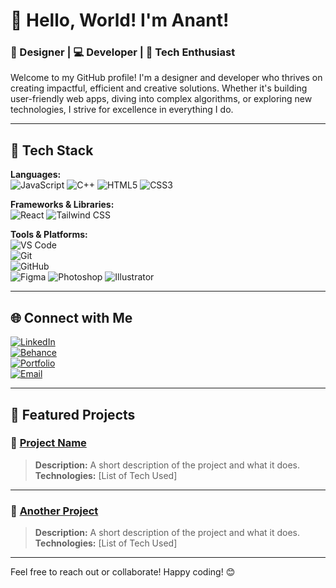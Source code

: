 # 👋 Hello, World! I'm Anant!

### 🌟 Designer | 💻 Developer | 🚀 Tech Enthusiast  

Welcome to my GitHub profile! I'm a designer and developer who thrives on creating impactful, efficient and creative solutions. Whether it's building user-friendly web apps, diving into complex algorithms, or exploring new technologies, I strive for excellence in everything I do.

---

## 🔧 Tech Stack

**Languages:**  
![JavaScript](https://img.shields.io/badge/-JavaScript-F7DF1E?logo=javascript&logoColor=black&style=flat)
![C++](https://img.shields.io/badge/-C++-00599C?logo=cplusplus&logoColor=white&style=flat)
![HTML5](https://img.shields.io/badge/-HTML5-E34F26?logo=html5&logoColor=white&style=flat)
![CSS3](https://img.shields.io/badge/-CSS3-1572B6?logo=css3&logoColor=white&style=flat)

**Frameworks & Libraries:**  
![React](https://img.shields.io/badge/React-61DAFB?style=for-the-badge&logo=react&logoColor=black)
![Tailwind CSS](https://img.shields.io/badge/Tailwind_CSS-06B6D4?style=for-the-badge&logo=tailwindcss&logoColor=white)

**Tools & Platforms:**  
![VS Code](https://img.shields.io/badge/-VSCode-007ACC?logo=visual-studio-code&logoColor=white&style=flat)  
![Git](https://img.shields.io/badge/-Git-F05032?logo=git&logoColor=white&style=flat)  
![GitHub](https://img.shields.io/badge/-GitHub-181717?logo=github&logoColor=white&style=flat)   
![Figma](https://img.shields.io/badge/-Figma-F24E1E?logo=figma&logoColor=white&style=flat)
![Photoshop](https://img.shields.io/badge/-Photoshop-31A8FF?logo=adobephotoshop&logoColor=white&style=flat)
![Illustrator](https://img.shields.io/badge/-Illustrator-FF9A00?logo=adobeillustrator&logoColor=white&style=flat)

---


## 🌐 Connect with Me

[![LinkedIn](https://img.shields.io/badge/-LinkedIn-0077B5?logo=linkedin&logoColor=white&style=flat)](https://linkedin.com/in/anantkatyayn)  
[![Behance](https://img.shields.io/badge/-Behance-1DA1F2?logo=behance&logoColor=white&style=flat)](https://behance.net/anantkatyayn)  
[![Portfolio](https://img.shields.io/badge/-Portfolio-000?logo=aboutdotme&logoColor=white&style=flat)](https://anantkatyayn.netlify.app)  
[![Email](https://img.shields.io/badge/-Email-D14836?logo=gmail&logoColor=white&style=flat)](mailto:anantkatyayn112@gmail.com)  

---

## 🌟 Featured Projects

### 🛒 [Project Name](https://github.com/anantkatyayn/moviechowk)
> **Description:** A short description of the project and what it does.  
> **Technologies:** [List of Tech Used]

---

### 🌟 [Another Project](https://github.com/yourusername/projectname)
> **Description:** A short description of the project and what it does.  
> **Technologies:** [List of Tech Used]

---

Feel free to reach out or collaborate! Happy coding! 😊
